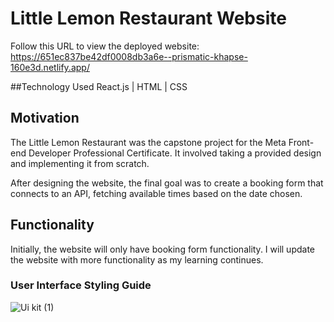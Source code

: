 # Little Lemon Restaurant Website

Follow this URL to view the deployed website: https://651ec837be42df0008db3a6e--prismatic-khapse-160e3d.netlify.app/

##Technology Used
React.js | HTML | CSS

## Motivation
The Little Lemon Restaurant was the capstone project for the Meta Front-end Developer Professional Certificate. It involved taking a provided design and implementing it from scratch.

After designing the website, the final goal was to create a booking form that connects to an API, fetching available times based on the date chosen. 

## Functionality
Initially, the website will only have booking form functionality. I will update the website with more functionality as my learning continues.

### User Interface Styling Guide
![Ui kit (1)](https://github.com/IsaiahGoodridge/little-lemon-website/assets/143850822/699ebd54-c0ec-4b75-98cc-424565a522ce)
